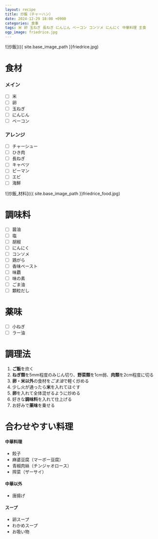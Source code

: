 ```yaml
---
layout: recipe
title: 炒飯（チャーハン）
date: 2024-12-29 18:00 +0900
categories: 食事
tags: 米 卵 玉ねぎ 長ねぎ にんじん ベーコン コンソメ にんにく 中華料理 主食
ogp_image: friedrice.jpg
---
```

![炒飯]({{ site.base_image_path }}friedrice.jpg)

# 食材
### メイン
- [ ] 米
- [ ] 卵
- [ ] 玉ねぎ
- [ ] にんじん
- [ ] ベーコン

### アレンジ
- [ ] チャーシュー
- [ ] ひき肉
- [ ] 長ねぎ
- [ ] キャベツ
- [ ] ピーマン
- [ ] エビ
- [ ] 海鮮

![炒飯_材料]({{ site.base_image_path }}friedrice_food.jpg)

# 調味料
- [ ] 醤油
- [ ] 塩
- [ ] 胡椒
- [ ] にんにく
- [ ] コンソメ
- [ ] 鶏がら
- [ ] 香味ペースト
- [ ] 味覇
- [ ] 味の素
- [ ] ごま油
- [ ] 顆粒だし

# 薬味
- [ ] 小ねぎ
- [ ] ラー油

# 調理法
1. **ご飯**を炊く
2. **ねぎ類**を5mm程度のみじん切り、**野菜類**を1cm弱、**肉類**を2cm程度に切る
3. **卵・米以外**の食材を*ごま油*で軽く炒める
4. 少し火が通ったら**米**を入れてほぐす
5. **卵**を入れて全体混ぜるように炒める
6. 好きな**調味料**を入れて仕上げる
7. お好みで**薬味**を乗せる

# 合わせやすい料理
#### 中華料理
- 餃子
- 麻婆豆腐（マーボー豆腐）
- 青椒肉絲（チンジャオロース）
- 搾菜（ザーサイ）

#### 中華以外
- 唐揚げ

#### スープ
- 卵スープ
- わかめスープ
- お吸い物